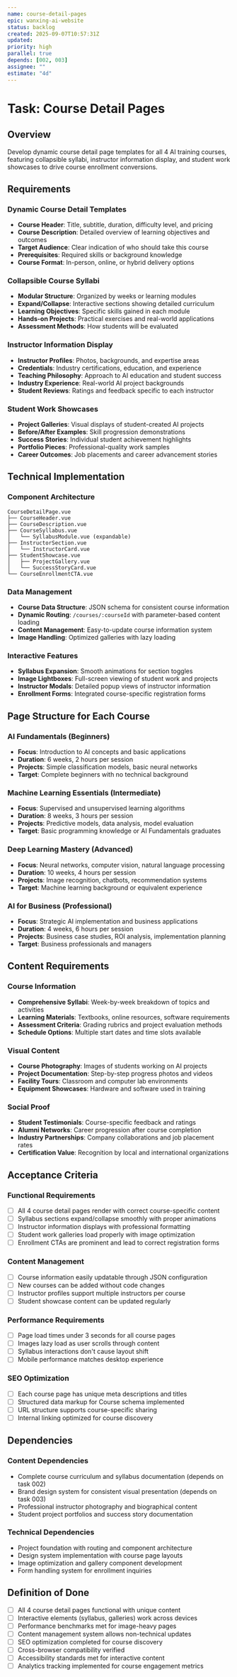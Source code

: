 ```yaml
---
name: course-detail-pages
epic: wanxing-ai-website
status: backlog
created: 2025-09-07T10:57:31Z
updated: 
priority: high
parallel: true
depends: [002, 003]
assignee: ""
estimate: "4d"
---
```


# Task: Course Detail Pages

## Overview

Develop dynamic course detail page templates for all 4 AI training courses, featuring collapsible syllabi, instructor information display, and student work showcases to drive course enrollment conversions.

## Requirements

### Dynamic Course Detail Templates
- **Course Header**: Title, subtitle, duration, difficulty level, and pricing
- **Course Description**: Detailed overview of learning objectives and outcomes
- **Target Audience**: Clear indication of who should take this course
- **Prerequisites**: Required skills or background knowledge
- **Course Format**: In-person, online, or hybrid delivery options

### Collapsible Course Syllabi
- **Modular Structure**: Organized by weeks or learning modules
- **Expand/Collapse**: Interactive sections showing detailed curriculum
- **Learning Objectives**: Specific skills gained in each module
- **Hands-on Projects**: Practical exercises and real-world applications
- **Assessment Methods**: How students will be evaluated

### Instructor Information Display
- **Instructor Profiles**: Photos, backgrounds, and expertise areas
- **Credentials**: Industry certifications, education, and experience
- **Teaching Philosophy**: Approach to AI education and student success
- **Industry Experience**: Real-world AI project backgrounds
- **Student Reviews**: Ratings and feedback specific to each instructor

### Student Work Showcases
- **Project Galleries**: Visual displays of student-created AI projects
- **Before/After Examples**: Skill progression demonstrations
- **Success Stories**: Individual student achievement highlights
- **Portfolio Pieces**: Professional-quality work samples
- **Career Outcomes**: Job placements and career advancement stories

## Technical Implementation

### Component Architecture
```
CourseDetailPage.vue
├── CourseHeader.vue
├── CourseDescription.vue
├── CourseSyllabus.vue
│   └── SyllabusModule.vue (expandable)
├── InstructorSection.vue
│   └── InstructorCard.vue
├── StudentShowcase.vue
│   ├── ProjectGallery.vue
│   └── SuccessStoryCard.vue
└── CourseEnrollmentCTA.vue
```

### Data Management
- **Course Data Structure**: JSON schema for consistent course information
- **Dynamic Routing**: `/courses/:courseId` with parameter-based content loading
- **Content Management**: Easy-to-update course information system
- **Image Handling**: Optimized galleries with lazy loading

### Interactive Features
- **Syllabus Expansion**: Smooth animations for section toggles
- **Image Lightboxes**: Full-screen viewing of student work and projects
- **Instructor Modals**: Detailed popup views of instructor information
- **Enrollment Forms**: Integrated course-specific registration forms

## Page Structure for Each Course

### AI Fundamentals (Beginners)
- **Focus**: Introduction to AI concepts and basic applications
- **Duration**: 6 weeks, 2 hours per session
- **Projects**: Simple classification models, basic neural networks
- **Target**: Complete beginners with no technical background

### Machine Learning Essentials (Intermediate)
- **Focus**: Supervised and unsupervised learning algorithms
- **Duration**: 8 weeks, 3 hours per session  
- **Projects**: Predictive models, data analysis, model evaluation
- **Target**: Basic programming knowledge or AI Fundamentals graduates

### Deep Learning Mastery (Advanced)
- **Focus**: Neural networks, computer vision, natural language processing
- **Duration**: 10 weeks, 4 hours per session
- **Projects**: Image recognition, chatbots, recommendation systems
- **Target**: Machine learning background or equivalent experience

### AI for Business (Professional)
- **Focus**: Strategic AI implementation and business applications
- **Duration**: 4 weeks, 6 hours per session
- **Projects**: Business case studies, ROI analysis, implementation planning
- **Target**: Business professionals and managers

## Content Requirements

### Course Information
- **Comprehensive Syllabi**: Week-by-week breakdown of topics and activities
- **Learning Materials**: Textbooks, online resources, software requirements
- **Assessment Criteria**: Grading rubrics and project evaluation methods
- **Schedule Options**: Multiple start dates and time slots available

### Visual Content
- **Course Photography**: Images of students working on AI projects
- **Project Documentation**: Step-by-step progress photos and videos
- **Facility Tours**: Classroom and computer lab environments
- **Equipment Showcases**: Hardware and software used in training

### Social Proof
- **Student Testimonials**: Course-specific feedback and ratings
- **Alumni Networks**: Career progression after course completion
- **Industry Partnerships**: Company collaborations and job placement rates
- **Certification Value**: Recognition by local and international organizations

## Acceptance Criteria

### Functional Requirements
- [ ] All 4 course detail pages render with correct course-specific content
- [ ] Syllabus sections expand/collapse smoothly with proper animations
- [ ] Instructor information displays with professional formatting
- [ ] Student work galleries load properly with image optimization
- [ ] Enrollment CTAs are prominent and lead to correct registration forms

### Content Management
- [ ] Course information easily updatable through JSON configuration
- [ ] New courses can be added without code changes
- [ ] Instructor profiles support multiple instructors per course
- [ ] Student showcase content can be updated regularly

### Performance Requirements
- [ ] Page load times under 3 seconds for all course pages
- [ ] Images lazy load as user scrolls through content
- [ ] Syllabus interactions don't cause layout shift
- [ ] Mobile performance matches desktop experience

### SEO Optimization
- [ ] Each course page has unique meta descriptions and titles
- [ ] Structured data markup for Course schema implemented
- [ ] URL structure supports course-specific sharing
- [ ] Internal linking optimized for course discovery

## Dependencies

### Content Dependencies
- Complete course curriculum and syllabus documentation (depends on task 002)
- Brand design system for consistent visual presentation (depends on task 003)
- Professional instructor photography and biographical content
- Student project portfolios and success story documentation

### Technical Dependencies
- Project foundation with routing and component architecture
- Design system implementation with course page layouts
- Image optimization and gallery component development
- Form handling system for enrollment inquiries

## Definition of Done

- [ ] All 4 course detail pages functional with unique content
- [ ] Interactive elements (syllabus, galleries) work across devices
- [ ] Performance benchmarks met for image-heavy pages
- [ ] Content management system allows non-technical updates
- [ ] SEO optimization completed for course discovery
- [ ] Cross-browser compatibility verified
- [ ] Accessibility standards met for interactive content
- [ ] Analytics tracking implemented for course engagement metrics
